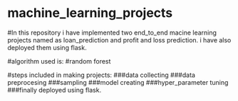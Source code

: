 # machine_learning_projects

#In this repository i have implemented two end_to_end macine learning projects named as loan_prediction and profit and loss prediction.
i have also deployed them using flask.

#algorithm used is:
#random forest

#steps included in making projects:
###data collecting
###data preprocesing
###sampling
###model creating 
###hyper_parameter tuning
###finally deployed using flask.
